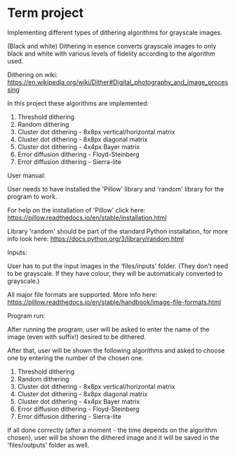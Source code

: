 # Term project
Implementing different types of dithering algorithms for grayscale images. 

(Black and white) Dithering in esence converts grayscale images to only black and white with various levels of fidelity according to the algorithm used.

Dithering on wiki: https://en.wikipedia.org/wiki/Dither#Digital_photography_and_image_processing

In this project these algorithms are implemented:

1. Threshold dithering
2. Random dithering
3. Cluster dot dithering - 8x8px vertical/horizontal matrix
4. Cluster dot dithering - 8x8px diagonal matrix
5. Cluster dot dithering - 4x4px Bayer matrix
6. Error diffusion dithering - Floyd-Steinberg
7. Error diffusion dithering - Sierra-lite


User manual:

User needs to have installed the 'Pillow' library and 'random' library for the program to work.

For help on the installation of 'Pillow' click here: https://pillow.readthedocs.io/en/stable/installation.html

Library 'random' should be part of the standard Python installation, for more info look here: https://docs.python.org/3/library/random.html


Inputs:

User has to put the input images in the 'files/inputs' folder. (They don't need to be grayscale. If they have colour, they will be automaticaly converted to grayscale.)

All major file formats are supported. More info here: https://pillow.readthedocs.io/en/stable/handbook/image-file-formats.html

Program run:

After running the program, user will be asked to enter the name of the image (even with suffix!) desired to be dithered.

After that, user will be shown the following algorithms and asked to choose one by entering the number of the chosen one.

1. Threshold dithering
2. Random dithering
3. Cluster dot dithering - 8x8px vertical/horizontal matrix
4. Cluster dot dithering - 8x8px diagonal matrix
5. Cluster dot dithering - 4x4px Bayer matrix
6. Error diffusion dithering - Floyd-Steinberg
7. Error diffusion dithering - Sierra-lite

If all done correctly (after a moment - the time depends on the algorithm chosen), user will be shown the dithered image and it will be saved in the 'files/outputs' folder as well. 




